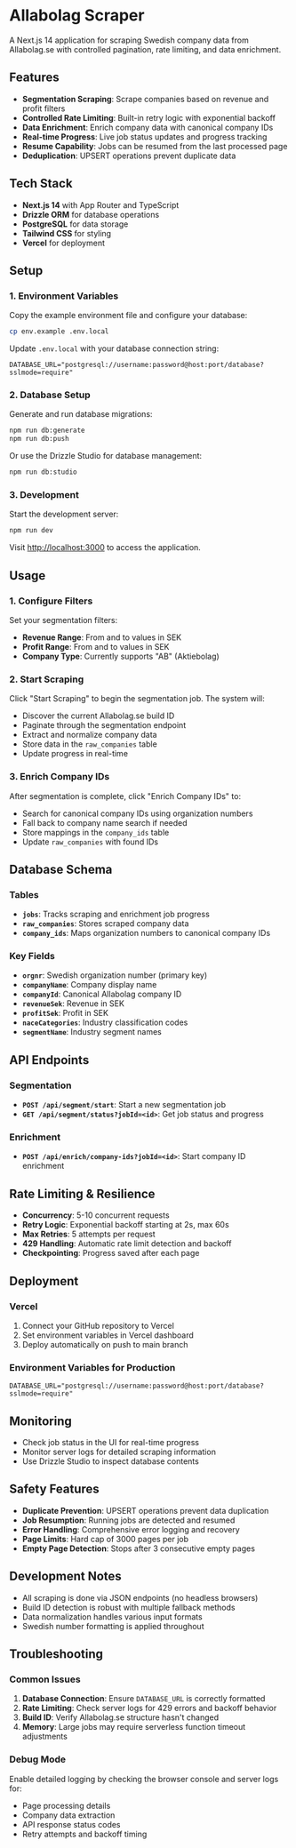 # Allabolag Scraper

A Next.js 14 application for scraping Swedish company data from Allabolag.se with controlled pagination, rate limiting, and data enrichment.

## Features

- **Segmentation Scraping**: Scrape companies based on revenue and profit filters
- **Controlled Rate Limiting**: Built-in retry logic with exponential backoff
- **Data Enrichment**: Enrich company data with canonical company IDs
- **Real-time Progress**: Live job status updates and progress tracking
- **Resume Capability**: Jobs can be resumed from the last processed page
- **Deduplication**: UPSERT operations prevent duplicate data

## Tech Stack

- **Next.js 14** with App Router and TypeScript
- **Drizzle ORM** for database operations
- **PostgreSQL** for data storage
- **Tailwind CSS** for styling
- **Vercel** for deployment

## Setup

### 1. Environment Variables

Copy the example environment file and configure your database:

```bash
cp env.example .env.local
```

Update `.env.local` with your database connection string:

```env
DATABASE_URL="postgresql://username:password@host:port/database?sslmode=require"
```

### 2. Database Setup

Generate and run database migrations:

```bash
npm run db:generate
npm run db:push
```

Or use the Drizzle Studio for database management:

```bash
npm run db:studio
```

### 3. Development

Start the development server:

```bash
npm run dev
```

Visit [http://localhost:3000](http://localhost:3000) to access the application.

## Usage

### 1. Configure Filters

Set your segmentation filters:
- **Revenue Range**: From and to values in SEK
- **Profit Range**: From and to values in SEK
- **Company Type**: Currently supports "AB" (Aktiebolag)

### 2. Start Scraping

Click "Start Scraping" to begin the segmentation job. The system will:
- Discover the current Allabolag.se build ID
- Paginate through the segmentation endpoint
- Extract and normalize company data
- Store data in the `raw_companies` table
- Update progress in real-time

### 3. Enrich Company IDs

After segmentation is complete, click "Enrich Company IDs" to:
- Search for canonical company IDs using organization numbers
- Fall back to company name search if needed
- Store mappings in the `company_ids` table
- Update `raw_companies` with found IDs

## Database Schema

### Tables

- **`jobs`**: Tracks scraping and enrichment job progress
- **`raw_companies`**: Stores scraped company data
- **`company_ids`**: Maps organization numbers to canonical company IDs

### Key Fields

- **`orgnr`**: Swedish organization number (primary key)
- **`companyName`**: Company display name
- **`companyId`**: Canonical Allabolag company ID
- **`revenueSek`**: Revenue in SEK
- **`profitSek`**: Profit in SEK
- **`naceCategories`**: Industry classification codes
- **`segmentName`**: Industry segment names

## API Endpoints

### Segmentation

- **`POST /api/segment/start`**: Start a new segmentation job
- **`GET /api/segment/status?jobId=<id>`**: Get job status and progress

### Enrichment

- **`POST /api/enrich/company-ids?jobId=<id>`**: Start company ID enrichment

## Rate Limiting & Resilience

- **Concurrency**: 5-10 concurrent requests
- **Retry Logic**: Exponential backoff starting at 2s, max 60s
- **Max Retries**: 5 attempts per request
- **429 Handling**: Automatic rate limit detection and backoff
- **Checkpointing**: Progress saved after each page

## Deployment

### Vercel

1. Connect your GitHub repository to Vercel
2. Set environment variables in Vercel dashboard
3. Deploy automatically on push to main branch

### Environment Variables for Production

```env
DATABASE_URL="postgresql://username:password@host:port/database?sslmode=require"
```

## Monitoring

- Check job status in the UI for real-time progress
- Monitor server logs for detailed scraping information
- Use Drizzle Studio to inspect database contents

## Safety Features

- **Duplicate Prevention**: UPSERT operations prevent data duplication
- **Job Resumption**: Running jobs are detected and resumed
- **Error Handling**: Comprehensive error logging and recovery
- **Page Limits**: Hard cap of 3000 pages per job
- **Empty Page Detection**: Stops after 3 consecutive empty pages

## Development Notes

- All scraping is done via JSON endpoints (no headless browsers)
- Build ID detection is robust with multiple fallback methods
- Data normalization handles various input formats
- Swedish number formatting is applied throughout

## Troubleshooting

### Common Issues

1. **Database Connection**: Ensure `DATABASE_URL` is correctly formatted
2. **Rate Limiting**: Check server logs for 429 errors and backoff behavior
3. **Build ID**: Verify Allabolag.se structure hasn't changed
4. **Memory**: Large jobs may require serverless function timeout adjustments

### Debug Mode

Enable detailed logging by checking the browser console and server logs for:
- Page processing details
- Company data extraction
- API response status codes
- Retry attempts and backoff timing